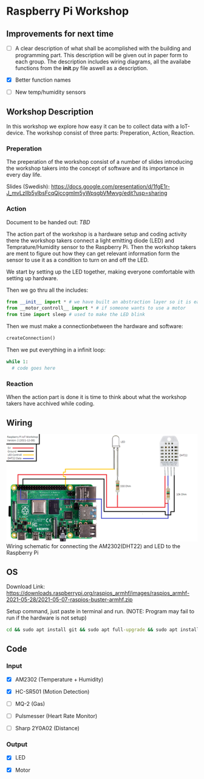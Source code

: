 # Raspberry Pi Workshop

## Improvements for next time
- [ ] A clear description of what shall be acomplished with the building and programming part. This description will be given out in paper form to each group. The description includes wiring diagrams, all the availabe functions from the __init__.py file aswell as a description.
- [x] Better function names
- [ ] New temp/humidity sensors


## Workshop Description
In this workshop we explore how easy it can be to collect data with a IoT-device. The workshop consist of three parts: Preperation, Action, Reaction.

### Preperation
The preperation of the workshop consist of a number of slides introducing the workshop takers into the concept of software and its importance in every day life.

Slides (Swedish): https://docs.google.com/presentation/d/1fgE1r-J_mvLzIIb5ylbsFcqQjccgmlm5yWpsgbVMwvg/edit?usp=sharing

### Action

Document to be handed out: *TBD*

The action part of the workshop is a hardware setup and coding activity there the workshop takers connect a light emitting diode (LED) and Temprature/Humidity sensor to the Raspberry Pi. Then the workshop takers are ment to figure out how they can get relevant information form the sensor to use it as a condition to turn on and off the LED.

We start by setting up the LED together, making everyone comfortable with setting up hardware. 

Then we go thru all the includes:

```py
from __init__ import * # we have built an abstraction layer so it is easier to use the intended hardware
from __motor_controll__ import * # if someone wants to use a motor
from time import sleep # used to make the LED blink
```

Then we must make a connectionbetween the hardware and software:

```py
createConnection()
```

Then we put everything in a infinit loop:

```py
while 1:
  # code goes here
```

### Reaction
When the action part is done it is time to think about what the workshop takers have acchived while coding.

## Wiring
![Alt text](wiring_schematic.png?raw=true "wiring_schematic.png")
Wiring schematic for connecting the AM2302(DHT22) and LED to the Raspberry Pi 

## OS
Download Link: https://downloads.raspberrypi.org/raspios_armhf/images/raspios_armhf-2021-05-28/2021-05-07-raspios-buster-armhf.zip

Setup command, just paste in terminal and run. (NOTE: Program may fail to run if the hardware is not setup)

```bat
cd && sudo apt install git && sudo apt full-upgrade && sudo apt install code && sudo apt install python3 && sudo apt install python3-pip && sudo python3 -m pip install --upgrade pip setuptools wheel && sudo pip3 install Adafruit_CircuitPython_DHT && python3 -m pip install -U --user pip gpiod && sudo apt install libgpiod2 && sudo apt autoremove && cd Documents/ && git clone https://github.com/adamzki99/rasp_pi_workshop ; cd rasp_pi_workshop/ && printf "\n\n\nEverything setup... Starting example.py\n\n\n" &&python3 example.py
```

## Code

### Input

- [x] AM2302       (Temperature + Humidity)

- [x] HC-SR501     (Motion Detection)

- [ ] MQ-2         (Gas)

- [ ] Pulsmesser   (Heart Rate Monitor)

- [ ] Sharp 2Y0A02 (Distance)

### Output

- [x] LED

- [x] Motor
